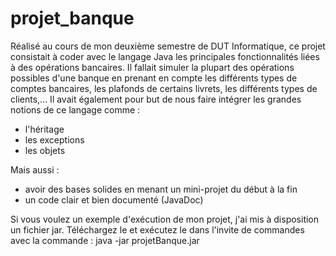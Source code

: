# projet_banque
Réalisé au cours de mon deuxième semestre de DUT Informatique, ce projet consistait à coder avec le langage Java les principales fonctionnalités liées à des opérations bancaires. Il fallait simuler la plupart des opérations possibles d'une banque en prenant en compte les différents types de comptes bancaires, les plafonds de certains livrets, les différents types de clients,...
Il avait également pour but de nous faire intégrer les grandes notions de ce langage comme : 
  * l'héritage
  * les exceptions
  * les objets
  
Mais aussi :

  * avoir des bases solides en menant un mini-projet du début à la fin
  * un code clair et bien documenté (JavaDoc)


Si vous voulez un exemple d'exécution de mon projet, j'ai mis à disposition un fichier jar.
Téléchargez le et exécutez le dans l'invite de commandes avec la commande : java -jar projetBanque.jar
